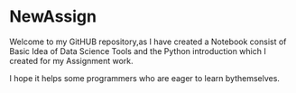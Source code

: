 # NewAssign

Welcome to my GitHUB repository,as I have created a Notebook consist of  Basic Idea of Data Science Tools and the Python introduction which I created for my Assignment work.

I hope it helps some programmers who are eager to learn bythemselves.

